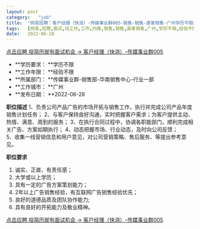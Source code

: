 ```yaml
---
layout:	post
category:	"job"
title:	"网易招聘：客户经理（快消）-传媒事业群005-销售-销售-直客销售-广州学历不限经验不限"
tags:	[网易,招聘,面试,找工作,工作,内推,销售,销售,直客销售,广州,学历不限,经验不限]
date:	2022-06-28
---
```


[点击应聘 投简历就有面试机会 -> 客户经理（快消）-传媒事业群005](http://mobile.bole.netease.com/bole/boleDetail?id=41180&employeeId=346f03c3cda5f04c&key=all)



- **学历要求： **学历不限
- **工作年限： **经验不限
- **所属部门： **传媒事业群-销售部-华南销售中心-行业一部
- **工作城市： **广州
- **发布日期： **2022-06-28



**职位描述**
1、负责公司产品广告的市场开拓与销售工作，执行并完成公司产品年度销售计划任务；
2、与客户保持良好沟通，实时把握客户需求；为客户提供主动、热情、满意、周到的服务；
3、在执行合同过程中，协调各职能部门，顺利完成相关广告、方案如期执行；
4、动态把握市场、行业动态，及时向公司反馈；                                                                                                                               
5、收集一线营销信息和用户意见，对公司营销策略、售后服务、等提出参考意见。



**职位要求**
1. 诚实、正直、有责任感； 
2. 大学或以上学历； 
3. 具有一定的广告方案策划能力；
4. 2年以上广告销售经验，有互联网广告销售经验优先；
5. 良好的道德品质及团队协作能力; 
6. 具有良好的开拓能力及敬业精神。



[点击应聘 投简历就有面试机会 -> 客户经理（快消）-传媒事业群005](http://mobile.bole.netease.com/bole/boleDetail?id=41180&employeeId=346f03c3cda5f04c&key=all)